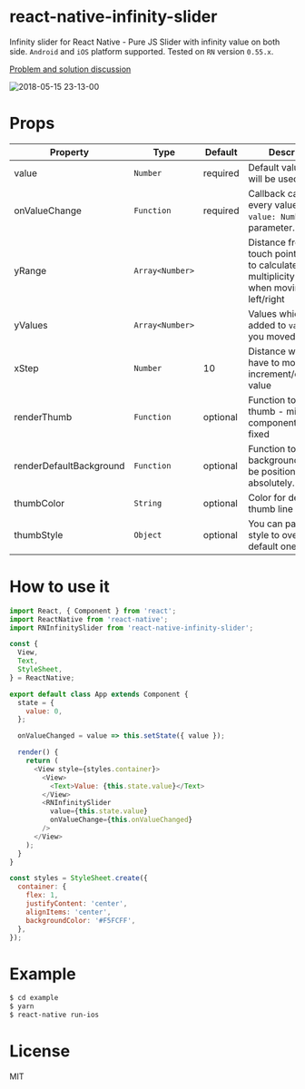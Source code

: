 # react-native-infinity-slider
Infinity slider for React Native - Pure JS Slider with infinity value on both side. `Android` and `iOS` platform supported. Tested on `RN` version `0.55.x`.

[Problem and solution discussion](https://ux.stackexchange.com/q/65119)

![2018-05-15 23-13-00](https://thumbs.gfycat.com/MasculineBeneficialLice-max-1mb.gif)

# Props

| Property | Type | Default | Description |
|----------|------|---------|-------------|
| value | `Number` | required | Default value which will be used. |
| onValueChange | `Function` | required | Callback called on every value changed. `value: Number` as parameter.|
| yRange | `Array<Number>` | | Distance from start touch point on Y Axis to calculate multiplicity value when moving left/right |
| yValues | `Array<Number>` | | Values which will be added to `value` when you moved left/right |
| xStep | `Number` | 10 | Distance which you have to move to increment/decrement value |
| renderThumb | `Function` | optional | Function to render thumb - middle component which is fixed |
| renderDefaultBackground | `Function` | optional | Function to render background - should be positioned absolutely. |
| thumbColor | `String` | optional | Color for default thumb line |
| thumbStyle | `Object` | optional | You can pass your style to overwrite default one |

# How to use it

```js
import React, { Component } from 'react';
import ReactNative from 'react-native';
import RNInfinitySlider from 'react-native-infinity-slider';

const {
  View,
  Text,
  StyleSheet,
} = ReactNative;

export default class App extends Component {
  state = {
    value: 0,
  };

  onValueChanged = value => this.setState({ value });

  render() {
    return (
      <View style={styles.container}>
        <View>
          <Text>Value: {this.state.value}</Text>
        </View>
        <RNInfinitySlider
          value={this.state.value}
          onValueChange={this.onValueChanged}
        />
      </View>
    );
  }
}

const styles = StyleSheet.create({
  container: {
    flex: 1,
    justifyContent: 'center',
    alignItems: 'center',
    backgroundColor: '#F5FCFF',
  },
});
```
# Example

```bash
$ cd example
$ yarn
$ react-native run-ios
```

# License

MIT
